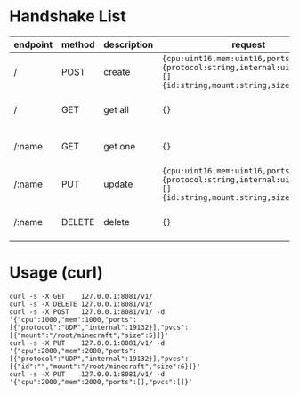 # Handshake List
| endpoint | method | description | request                                                                                                        | response                                                                                                                                     | 
| -------- | ------ | ----------- | -------------------------------------------------------------------------------------------------------------- | -------------------------------------------------------------------------------------------------------------------------------------------- | 
| /        | POST   | create      | `{cpu:uint16,mem:uint16,ports:[]{protocol:string,internal:uint16},pvc:[]{id:string,mount:string,size:uint16}}` | []{id:string,name:string,status:string,ports:[]{protocol:string,internal:uint16,external:uint16},pvc:[]{id:string,mount:string,size:uint16}} | 
| /        | GET    | get all     | `{}                                                                                                          ` | []{id:string,name:string,status:string,ports:[]{protocol:string,internal:uint16,external:uint16},pvc:[]{id:string,mount:string,size:uint16}} | 
| /:name   | GET    | get one     | `{}                                                                                                          ` | []{id:string,name:string,status:string,ports:[]{protocol:string,internal:uint16,external:uint16},pvc:[]{id:string,mount:string,size:uint16}} | 
| /:name   | PUT    | update      | `{cpu:uint16,mem:uint16,ports:[]{protocol:string,internal:uint16},pvc:[]{id:string,mount:string,size:uint16}}` | []{id:string,name:string,status:string,ports:[]{protocol:string,internal:uint16,external:uint16},pvc:[]{id:string,mount:string,size:uint16}} | 
| /:name   | DELETE | delete      | `{}                                                                                                          ` | []{id:string,name:string,status:string,ports:[]{protocol:string,internal:uint16,external:uint16},pvc:[]{id:string,mount:string,size:uint16}} |

# Usage (curl)
```
curl -s -X GET    127.0.0.1:8081/v1/
curl -s -X DELETE 127.0.0.1:8081/v1/
curl -s -X POST   127.0.0.1:8081/v1/ -d '{"cpu":1000,"mem":1000,"ports":[{"protocol":"UDP","internal":19132}],"pvcs":[{"mount":"/root/minecraft","size":5}]}'
curl -s -X PUT    127.0.0.1:8081/v1/ -d '{"cpu":2000,"mem":2000,"ports":[{"protocol":"UDP","internal":19132}],"pvcs":[{"id":"","mount":"/root/minecraft","size":6}]}'
curl -s -X PUT    127.0.0.1:8081/v1/ -d '{"cpu":2000,"mem":2000,"ports":[],"pvcs":[]}'
```